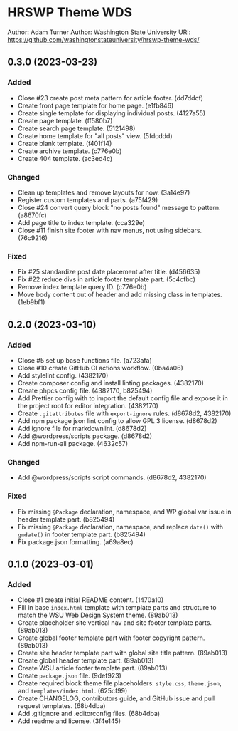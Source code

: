 # HRSWP Theme WDS

Author: Adam Turner
Author: Washington State University
URI: <https://github.com/washingtonstateuniversity/hrswp-theme-wds/>

<!--
Changelog formatting (http://semver.org/):

## Major.MinorAddorDeprec.Bugfix YYYY-MM-DD

### Added (for new features.)
### Changed (for changes in existing functionality.)
### Deprecated (for soon-to-be removed features.)
### Removed (for now removed features.)
### Fixed (for any bug fixes.)
### Security (in case of vulnerabilities.)
-->

## 0.3.0 (2023-03-23)

### Added

- Close #23 create post meta pattern for article footer. (dd7ddcf)
- Create front page template for home page. (e1fb846)
- Create single template for displaying individual posts. (4127a55)
- Create page template. (ff580b7)
- Create search page template. (5121498)
- Create home template for "all posts" view. (5fdcddd)
- Create blank template. (f401f14)
- Create archive template. (c776e0b)
- Create 404 template. (ac3ed4c)

### Changed

- Clean up templates and remove layouts for now. (3a14e97)
- Register custom templates and parts. (a75f429)
- Close #24 convert query block "no posts found" message to pattern. (a8670fc)
- Add page title to index template. (cca329e)
- Close #11 finish site footer with nav menus, not using sidebars. (76c9216)

### Fixed

- Fix #25 standardize post date placement after title. (d456635)
- Fix #22 reduce divs in article footer template part. (5c4cfbc)
- Remove index template query ID. (c776e0b)
- Move body content out of header and add missing class in templates. (1eb9bf1)

## 0.2.0 (2023-03-10)

### Added

- Close #5 set up base functions file. (a723afa)
- Close #10 create GitHub CI actions workflow. (0ba4a06)
- Add stylelint config. (4382170)
- Create composer config and install linting packages. (4382170)
- Create phpcs config file. (4382170, b825494)
- Add Prettier config with to import the default config file and expose it in the project root for editor integration. (4382170)
- Create `.gitattributes` file with `export-ignore` rules. (d8678d2, 4382170)
- Add npm package json lint config to allow GPL 3 license. (d8678d2)
- Add ignore file for markdownlint. (d8678d2)
- Add @wordpress/scripts package. (d8678d2)
- Add npm-run-all package. (4632c57)

### Changed
 
- Add @wordpress/scripts script commands. (d8678d2, 4382170)

### Fixed

-  Fix missing `@Package` declaration, namespace, and WP global var issue in header template part. (b825494)
- Fix missing `@Package` declaration, namespace, and replace `date()` with `gmdate()` in footer template part. (b825494)
- Fix package.json formatting. (a69a8ec)

## 0.1.0 (2023-03-01)

### Added

- Close #1 create initial README content. (1470a10)
- Fill in base `index.html` template with template parts and structure to match the WSU Web Design System theme. (89ab013)
- Create placeholder site vertical nav and site footer template parts. (89ab013)
- Create global footer template part with footer copyright pattern. (89ab013)
- Create site header template part with global site title pattern. (89ab013)
- Create global header template part. (89ab013)
- Create WSU article footer template part. (89ab013)
- Create `package.json` file. (9def923)
- Create required block theme file placeholders: `style.css`, `theme.json`, and `templates/index.html`. (625cf99)
- Create CHANGELOG, contributors guide, and GitHub issue and pull request templates. (68b4dba)
- Add .gitignore and .editorconfig files. (68b4dba)
- Add readme and license. (3f4e145)
